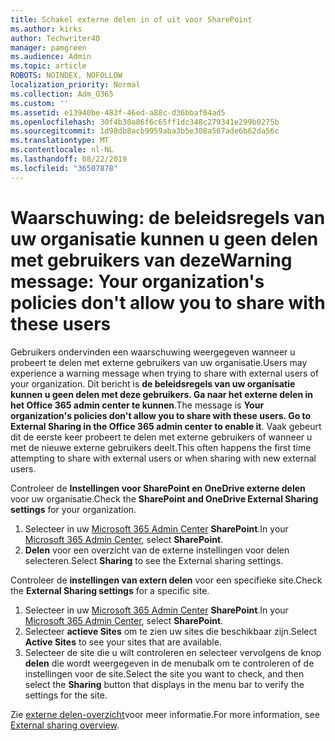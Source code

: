 ```yaml
---
title: Schakel externe delen in of uit voor SharePoint
ms.author: kirks
author: Techwriter40
manager: pamgreen
ms.audience: Admin
ms.topic: article
ROBOTS: NOINDEX, NOFOLLOW
localization_priority: Normal
ms.collection: Adm_O365
ms.custom: ''
ms.assetid: e13940be-483f-46ed-a88c-d36bbaf04ad5
ms.openlocfilehash: 30f4b30a86f6c65ff1dc348c279341e299b0275b
ms.sourcegitcommit: 1d98db8acb9959aba3b5e308a567ade6b62da56c
ms.translationtype: MT
ms.contentlocale: nl-NL
ms.lasthandoff: 08/22/2019
ms.locfileid: "36507878"
---
```

# <a name="warning-message-your-organizations-policies-dont-allow-you-to-share-with-these-users"></a><span data-ttu-id="fab95-102">Waarschuwing: de beleidsregels van uw organisatie kunnen u geen delen met gebruikers van deze</span><span class="sxs-lookup"><span data-stu-id="fab95-102">Warning message: Your organization's policies don't allow you to share with these users</span></span>

<span data-ttu-id="fab95-103">Gebruikers ondervinden een waarschuwing weergegeven wanneer u probeert te delen met externe gebruikers van uw organisatie.</span><span class="sxs-lookup"><span data-stu-id="fab95-103">Users may experience a warning message when trying to share with external users of your organization.</span></span> <span data-ttu-id="fab95-104">Dit bericht is **de beleidsregels van uw organisatie kunnen u geen delen met deze gebruikers. Ga naar het externe delen in het Office 365 admin center te kunnen**.</span><span class="sxs-lookup"><span data-stu-id="fab95-104">The message is **Your organization's policies don't allow you to share with these users. Go to External Sharing in the Office 365 admin center to enable it**.</span></span> <span data-ttu-id="fab95-105">Vaak gebeurt dit de eerste keer probeert te delen met externe gebruikers of wanneer u met de nieuwe externe gebruikers deelt.</span><span class="sxs-lookup"><span data-stu-id="fab95-105">This often happens the first time attempting to share with external users or when sharing with new external users.</span></span>

<span data-ttu-id="fab95-106">Controleer de **Instellingen voor SharePoint en OneDrive externe delen** voor uw organisatie.</span><span class="sxs-lookup"><span data-stu-id="fab95-106">Check the **SharePoint and OneDrive External Sharing settings** for your organization.</span></span>

1. <span data-ttu-id="fab95-107">Selecteer in uw [Microsoft 365 Admin Center](https://admin.microsoft.com/AdminPortal/Home#/homepage">https://admin.microsoft.com/) **SharePoint**.</span><span class="sxs-lookup"><span data-stu-id="fab95-107">In your [Microsoft 365 Admin Center](https://admin.microsoft.com/AdminPortal/Home#/homepage">https://admin.microsoft.com/), select **SharePoint**.</span></span>
3. <span data-ttu-id="fab95-108">**Delen** voor een overzicht van de externe instellingen voor delen selecteren.</span><span class="sxs-lookup"><span data-stu-id="fab95-108">Select **Sharing** to see the External sharing settings.</span></span>

<span data-ttu-id="fab95-109">Controleer de **instellingen van extern delen** voor een specifieke site.</span><span class="sxs-lookup"><span data-stu-id="fab95-109">Check the **External Sharing settings** for a specific site.</span></span>

1. <span data-ttu-id="fab95-110">Selecteer in uw [Microsoft 365 Admin Center](https://admin.microsoft.com/AdminPortal/Home#/homepage">https://admin.microsoft.com/) **SharePoint**.</span><span class="sxs-lookup"><span data-stu-id="fab95-110">In your [Microsoft 365 Admin Center](https://admin.microsoft.com/AdminPortal/Home#/homepage">https://admin.microsoft.com/), select **SharePoint**.</span></span>
2. <span data-ttu-id="fab95-111">Selecteer **actieve Sites** om te zien uw sites die beschikbaar zijn.</span><span class="sxs-lookup"><span data-stu-id="fab95-111">Select **Active Sites** to see your sites that are available.</span></span>
3. <span data-ttu-id="fab95-112">Selecteer de site die u wilt controleren en selecteer vervolgens de knop **delen** die wordt weergegeven in de menubalk om te controleren of de instellingen voor de site.</span><span class="sxs-lookup"><span data-stu-id="fab95-112">Select the site you want to check, and then select the **Sharing** button that displays in the menu bar to verify the settings for the site.</span></span>

<span data-ttu-id="fab95-113">Zie [externe delen-overzicht](https://docs.microsoft.com/sharepoint/external-sharing-overview)voor meer informatie.</span><span class="sxs-lookup"><span data-stu-id="fab95-113">For more information, see [External sharing overview](https://docs.microsoft.com/sharepoint/external-sharing-overview).</span></span>